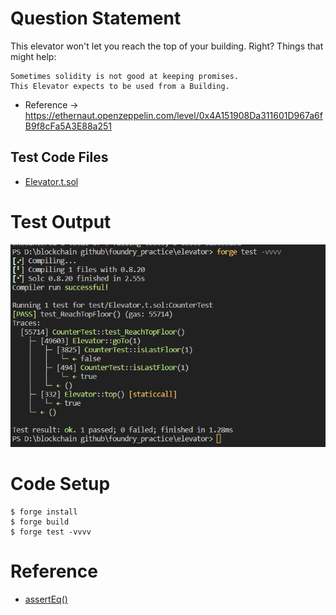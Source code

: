 # Question Statement
This elevator won't let you reach the top of your building. Right?
Things that might help:

    Sometimes solidity is not good at keeping promises.
    This Elevator expects to be used from a Building.

- Reference ->
https://ethernaut.openzeppelin.com/level/0x4A151908Da311601D967a6fB9f8cFa5A3E88a251

 
## Test Code Files

- [Elevator.t.sol](./test/Elevator.t.sol)

# Test Output 
![test output](image.png)

# Code Setup 
``` 
$ forge install
$ forge build
$ forge test -vvvv
```

# Reference 
- [assertEq()](https://book.getfoundry.sh/reference/forge-std/assertEq)
